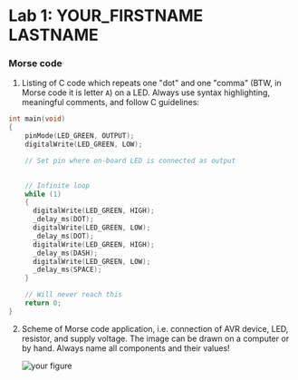 # Lab 1: YOUR_FIRSTNAME LASTNAME

### Morse code

1. Listing of C code which repeats one "dot" and one "comma" (BTW, in Morse code it is letter `A`) on a LED. Always use syntax highlighting, meaningful comments, and follow C guidelines:

```c
int main(void)
{ 
    pinMode(LED_GREEN, OUTPUT);
    digitalWrite(LED_GREEN, LOW);

    // Set pin where on-board LED is connected as output
    

    // Infinite loop
    while (1)
    {
      digitalWrite(LED_GREEN, HIGH);
      _delay_ms(DOT);
      digitalWrite(LED_GREEN, LOW);
      _delay_ms(DOT);
      digitalWrite(LED_GREEN, HIGH);
      _delay_ms(DASH);
      digitalWrite(LED_GREEN, LOW);
      _delay_ms(SPACE);
    }

    // Will never reach this
    return 0;
}
```

2. Scheme of Morse code application, i.e. connection of AVR device, LED, resistor, and supply voltage. The image can be drawn on a computer or by hand. Always name all components and their values!

   ![your figure]()
